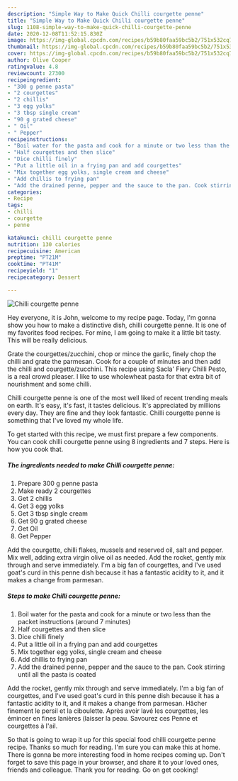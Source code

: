 ```yaml
---
description: "Simple Way to Make Quick Chilli courgette penne"
title: "Simple Way to Make Quick Chilli courgette penne"
slug: 1108-simple-way-to-make-quick-chilli-courgette-penne
date: 2020-12-08T11:52:15.830Z
image: https://img-global.cpcdn.com/recipes/b59b80faa59bc5b2/751x532cq70/chilli-courgette-penne-recipe-main-photo.jpg
thumbnail: https://img-global.cpcdn.com/recipes/b59b80faa59bc5b2/751x532cq70/chilli-courgette-penne-recipe-main-photo.jpg
cover: https://img-global.cpcdn.com/recipes/b59b80faa59bc5b2/751x532cq70/chilli-courgette-penne-recipe-main-photo.jpg
author: Olive Cooper
ratingvalue: 4.8
reviewcount: 27300
recipeingredient:
- "300 g penne pasta"
- "2 courgettes"
- "2 chillis"
- "3 egg yolks"
- "3 tbsp single cream"
- "90 g grated cheese"
- " Oil"
- " Pepper"
recipeinstructions:
- "Boil water for the pasta and cook for a minute or two less than the packet instructions (around 7 minutes)"
- "Half courgettes and then slice"
- "Dice chilli finely"
- "Put a little oil in a frying pan and add courgettes"
- "Mix together egg yolks, single cream and cheese"
- "Add chillis to frying pan"
- "Add the drained penne, pepper and the sauce to the pan. Cook stirring until all the pasta is coated"
categories:
- Recipe
tags:
- chilli
- courgette
- penne

katakunci: chilli courgette penne 
nutrition: 130 calories
recipecuisine: American
preptime: "PT21M"
cooktime: "PT41M"
recipeyield: "1"
recipecategory: Dessert

---
```



![Chilli courgette penne](https://img-global.cpcdn.com/recipes/b59b80faa59bc5b2/751x532cq70/chilli-courgette-penne-recipe-main-photo.jpg)

Hey everyone, it is John, welcome to my recipe page. Today, I'm gonna show you how to make a distinctive dish, chilli courgette penne. It is one of my favorites food recipes. For mine, I am going to make it a little bit tasty. This will be really delicious.

Grate the courgettes/zucchini, chop or mince the garlic, finely chop the chilli and grate the parmesan. Cook for a couple of minutes and then add the chilli and courgette/zucchini. This recipe using Sacla&#39; Fiery Chilli Pesto, is a real crowd pleaser. I like to use wholewheat pasta for that extra bit of nourishment and some chilli.

Chilli courgette penne is one of the most well liked of recent trending meals on earth. It's easy, it's fast, it tastes delicious. It's appreciated by millions every day. They are fine and they look fantastic. Chilli courgette penne is something that I've loved my whole life.


To get started with this recipe, we must first prepare a few components. You can cook chilli courgette penne using 8 ingredients and 7 steps. Here is how you cook that.

<!--inarticleads1-->

##### The ingredients needed to make Chilli courgette penne:

1. Prepare 300 g penne pasta
1. Make ready 2 courgettes
1. Get 2 chillis
1. Get 3 egg yolks
1. Get 3 tbsp single cream
1. Get 90 g grated cheese
1. Get  Oil
1. Get  Pepper


Add the courgette, chilli flakes, mussels and reserved oil, salt and pepper. Mix well, adding extra virgin olive oil as needed. Add the rocket, gently mix through and serve immediately. I&#39;m a big fan of courgettes, and I&#39;ve used goat&#39;s curd in this penne dish because it has a fantastic acidity to it, and it makes a change from parmesan. 

<!--inarticleads2-->

##### Steps to make Chilli courgette penne:

1. Boil water for the pasta and cook for a minute or two less than the packet instructions (around 7 minutes)
1. Half courgettes and then slice
1. Dice chilli finely
1. Put a little oil in a frying pan and add courgettes
1. Mix together egg yolks, single cream and cheese
1. Add chillis to frying pan
1. Add the drained penne, pepper and the sauce to the pan. Cook stirring until all the pasta is coated


Add the rocket, gently mix through and serve immediately. I&#39;m a big fan of courgettes, and I&#39;ve used goat&#39;s curd in this penne dish because it has a fantastic acidity to it, and it makes a change from parmesan. Hâcher finement le persil et la ciboulette. Après avoir lavé les courgettes, les émincer en fines lanières (laisser la peau. Savourez ces Penne et courgettes à l&#39;ail. 

So that is going to wrap it up for this special food chilli courgette penne recipe. Thanks so much for reading. I'm sure you can make this at home. There is gonna be more interesting food in home recipes coming up. Don't forget to save this page in your browser, and share it to your loved ones, friends and colleague. Thank you for reading. Go on get cooking!
